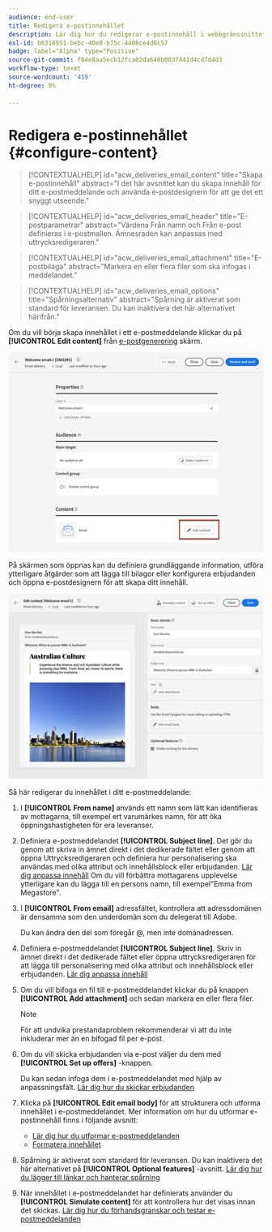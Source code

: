 ```yaml
---
audience: end-user
title: Redigera e-postinnehållet
description: Lär dig hur du redigerar e-postinnehåll i webbgränssnittet för Campaign
exl-id: b6316551-bebc-40e0-b75c-4408ce4d6c57
badge: label="Alpha" type="Positive"
source-git-commit: f04e8aa5ecb12fca02da640b0037441d4cd7d4d3
workflow-type: tm+mt
source-wordcount: '459'
ht-degree: 0%

---
```


# Redigera e-postinnehållet {#configure-content}

>[!CONTEXTUALHELP]
>id="acw_deliveries_email_content"
>title="Skapa e-postinnehåll"
>abstract="I det här avsnittet kan du skapa innehåll för ditt e-postmeddelande och använda e-postdesignern för att ge det ett snyggt utseende."

>[!CONTEXTUALHELP]
>id="acw_deliveries_email_header"
>title="E-postparametrar"
>abstract="Värdena Från namn och Från e-post definieras i e-postmallen. Ämnesraden kan anpassas med uttrycksredigeraren."

>[!CONTEXTUALHELP]
>id="acw_deliveries_email_attachment"
>title="E-postbilaga"
>abstract="Markera en eller flera filer som ska infogas i meddelandet."

>[!CONTEXTUALHELP]
>id="acw_deliveries_email_options"
>title="Spårningsalternativ"
>abstract="Spårning är aktiverat som standard för leveransen. Du kan inaktivera det här alternativet härifrån."

Om du vill börja skapa innehållet i ett e-postmeddelande klickar du på **[!UICONTROL Edit content]** från [e-postgenerering](../email/create-email.md) skärm.

![](assets/email-edit-content.png)

På skärmen som öppnas kan du definiera grundläggande information, utföra ytterligare åtgärder som att lägga till bilagor eller konfigurera erbjudanden och öppna e-postdesignern för att skapa ditt innehåll.

![](assets/email-edit-content-dashboard.png)

Så här redigerar du innehållet i ditt e-postmeddelande:

1. I **[!UICONTROL From name]** används ett namn som lätt kan identifieras av mottagarna, till exempel ert varumärkes namn, för att öka öppningshastigheten för era leveranser.

1. Definiera e-postmeddelandet **[!UICONTROL Subject line]**. Det gör du genom att skriva in ämnet direkt i det dedikerade fältet eller genom att öppna Uttrycksredigeraren och definiera hur personalisering ska användas med olika attribut och innehållsblock eller erbjudanden. [Lär dig anpassa innehåll](../personalization/personalize.md)
Om du vill förbättra mottagarens upplevelse ytterligare kan du lägga till en persons namn, till exempel&quot;Emma from Megastore&quot;.

1. I **[!UICONTROL From email]** adressfältet, kontrollera att adressdomänen är densamma som den underdomän som du delegerat till Adobe.

   Du kan ändra den del som föregår @, men inte domänadressen.

   <!--In the Reply address text fields, the sender's address is used by default for replies. However, Adobe recommends using an existing real address such as your brand's customer care. In this case, if a recipient sends a reply, the customer care will be able to handle it.-->

1. Definiera e-postmeddelandet **[!UICONTROL Subject line]**. Skriv in ämnet direkt i det dedikerade fältet eller öppna uttrycksredigeraren för att lägga till personalisering med olika attribut och innehållsblock eller erbjudanden. [Lär dig anpassa innehåll](../personalization/personalize.md)

1. Om du vill bifoga en fil till e-postmeddelandet klickar du på knappen **[!UICONTROL Add attachment]** och sedan markera en eller flera filer.

   >[!NOTE]
   >
   >    För att undvika prestandaproblem rekommenderar vi att du inte inkluderar mer än en bifogad fil per e-post.

   <!--limitation on size + number of files?-->

1. Om du vill skicka erbjudanden via e-post väljer du dem med **[!UICONTROL Set up offers]** -knappen.

   Du kan sedan infoga dem i e-postmeddelandet med hjälp av anpassningsfält. [Lär dig hur du skickar erbjudanden](offers.md)

1. Klicka på **[!UICONTROL Edit email body]** för att strukturera och utforma innehållet i e-postmeddelandet. Mer information om hur du utformar e-postinnehåll finns i följande avsnitt:

   * [Lär dig hur du utformar e-postmeddelanden](create-email-content.md)
   * [Formatera innehållet](get-started-email-style.md)

1. Spårning är aktiverat som standard för leveransen. Du kan inaktivera det här alternativet på **[!UICONTROL Optional features]** -avsnitt. [Lär dig hur du lägger till länkar och hanterar spårning](message-tracking.md)

1. När innehållet i e-postmeddelandet har definierats använder du **[!UICONTROL Simulate content]** för att kontrollera hur det visas innan det skickas. [Lär dig hur du förhandsgranskar och testar e-postmeddelanden](../preview-test/preview-test.md)
